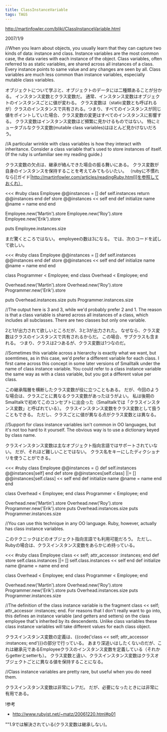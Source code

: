 ```yaml
---
title: ClassInstanceVariable
tags: TAGS
---
```


http://martinfowler.com/bliki/ClassInstanceVariable.html

2007/1/9

//When you learn about objects, you usually learn that they can capture two kinds of data: instance and class. Instance variables are the most common case, the data varies with each instance of the object. Class variables, often referred to as static variables, are shared across all instances of a class. Every instance points to same value and any changes are seen by all. Class variables are much less common than instance variables, especially mutable class variables.

オブジェクトについて学ぶと、オブジェクトのデータには二種類あることが分かる。
インスタンス変数とクラス変数だ。
通常、インスタンス変数はオブジェクトのインスタンスごとに値が変わる。
クラス変数は（static変数とも呼ばれるが）クラスのインスタンスで共有される。つまり、すべてのインスタンスが同じ値をポイントしていた場合、クラス変数の変更はすべてのインスタンスに影響する。
クラス変数はインスタンス変数ほど頻繁に見かけるものではない。
特にミュータブルなクラス変数(mutable class variables)はほとんど見かけないだろう。

//A particular wrinkle with class variables is how they interact with inheritance. Consider a class variable that's used to store instances of itself. (If the ruby is unfamiliar see my reading guide.)

クラス変数の欠点は、継承が絡んできた場合の振る舞いにある。
クラス変数が自身のインスタンスを保持することを考えてみてもらいたい。
（rubyに不慣れなら[[ガイド|http://martinfowler.com/articles/readingRuby.html]]を参照しておくれ）

<<<
#ruby
class Employee
  @@instances = []
  def self.instances
    return @@instances
  end
  def store
    @@instances << self
  end
  def initialize name
    @name = name
  end
end

Employee.new('Martin').store
Employee.new('Roy').store
Employee.new('Erik').store

puts Employee.instances.size
>>>

まだ驚くところではない。
employeeの数は3になる。
では、次のコードを試して欲しい。

<<<
#ruby
class Employee
  @@instances = []
  def self.instances
    @@instances
  end
  def store
    @@instances << self
  end
  def initialize name
    @name = name
  end
end

class Programmer < Employee; end
class Overhead < Employee; end

Overhead.new('Martin').store
Overhead.new('Roy').store
Programmer.new('Erik').store

puts Overhead.instances.size
puts Programmer.instances.size
>>>


//The output here is 3 and 3, while we'd probably prefer 2 and 1. The reason is that a class variable is shared across all instances of a class, which includes all subclasses. There are two classes but only one variable.

2と1が出力されて欲しいところだが、3と3が出力された。
なぜなら、クラス変数はクラスのインスタンスで共有されるからだ。
この場合、サブクラスも含まれる。
つまり、クラスは2つあるが、クラス変数は1つなのだ。

//Sometimes this variable across a hierarchy is exactly what we want, but soemtimes, as in this case, we'd prefer a different variable for each class. I first came across this concept in some later versions of Smalltalk under the name of class instance variable. You could refer to a class instance variable the same way as with a class variable, but you got a different value per class.

この継承階層を横断したクラス変数が役に立つこともある。
だが、今回のような場合は、クラスごとに異なるクラス変数があったほうがよい。
私は後期のSmalltalkで初めてこのコンセプトに出会った（Smalltalkでは「クラスインスタンス変数」と呼ばれている）。
クラスインスタンス変数をクラス変数として扱うこともできる。
ただし、クラスごとに値が異なる点がクラス変数とは異なる。

//Support for class instance variables isn't common in OO languages, but it's not too hard to it yourself. The obvious way is to use a dictionary keyed by class name.

クラスインスタンス変数は主なオブジェクト指向言語ではサポートされていない。
だが、それほど難しいことではない。
クラス名をキーにしたディクショナリを使うことができる。

<<<
#ruby
class Employee
  @@instances = {}
  def self.instances
    @@instances[self]
  end
  def store
    @@instances[self.class] ||= []
    @@instances[self.class] << self
  end
  def initialize name
    @name = name
  end
end

class Overhead < Employee; end
class Programmer < Employee; end

Overhead.new('Martin').store
Overhead.new('Roy').store
Programmer.new('Erik').store
puts Overhead.instances.size
puts Programmer.instances.size
>>>

//You can use this technique in any OO language. Ruby, however, actually has class instance variables.

このテクニックはどのオブジェクト指向言語でも利用可能だろう。
ただし、Rubyの場合は、クラスインスタンス変数をあらかじめ持っている。

<<<
#ruby
class Employee
  class << self; attr_accessor :instances; end
  def store
    self.class.instances ||= []
    self.class.instances << self
  end
  def initialize name
    @name = name
  end
end

class Overhead < Employee; end
class Programmer < Employee; end

Overhead.new('Martin').store
Overhead.new('Roy').store
Programmer.new('Erik').store
puts Overhead.instances.size
puts Programmer.instances.size
>>>

//The definition of the class instance variable is the fragment class << self; attr_accessor :instances; end. For reasons that I don't really want to go into, this defines an instance variable (and getters and setters) on the class employee that's inherited by its descendents. Unlike class variables these class instance variables will take different values for each class object.

クラスインスタンス変数の定義は、{{code('class << self; attr_accessor :instances; end')}}の部分で行っている。
あまり深追いはしたくないのだが、これは継承元であるEmployeeクラスのインスタンス変数を定義している（それからgetterとsetterも）。
クラス変数と違い、クラスインスタンス変数はクラスオブジェクトごとに異なる値を保持することになる。

//Class instance variables are pretty rare, but useful when you do need them.

クラスインスタンス変数は非常にレアだ。
だが、必要になったときには非常に有用である。

!参考

* http://www.rubyist.net/~matz/20061220.html#p01

""1.9では解決されている(クラス変数は継承しない)。
